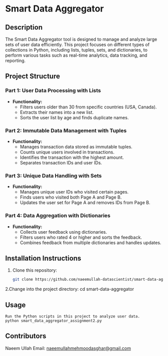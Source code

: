 # Smart Data Aggregator

## Description
The Smart Data Aggregator tool is designed to manage and analyze large sets of user data efficiently. This project focuses on different types of collections in Python, including lists, tuples, sets, and dictionaries, to perform various tasks such as real-time analytics, data tracking, and reporting.

## Project Structure

### Part 1: User Data Processing with Lists
- **Functionality:**
  - Filters users older than 30 from specific countries (USA, Canada).
  - Extracts their names into a new list.
  - Sorts the user list by age and finds duplicate names.

### Part 2: Immutable Data Management with Tuples
- **Functionality:**
  - Manages transaction data stored as immutable tuples.
  - Counts unique users involved in transactions.
  - Identifies the transaction with the highest amount.
  - Separates transaction IDs and user IDs.

### Part 3: Unique Data Handling with Sets
- **Functionality:**
  - Manages unique user IDs who visited certain pages.
  - Finds users who visited both Page A and Page B.
  - Updates the user set for Page A and removes IDs from Page B.

### Part 4: Data Aggregation with Dictionaries
- **Functionality:**
  - Collects user feedback using dictionaries.
  - Filters users who rated 4 or higher and sorts the feedback.
  - Combines feedback from multiple dictionaries and handles updates.

## Installation Instructions
1. Clone this repository:
   ```bash
   git clone https://github.com/naeemullah-datascientist/smart-data-aggregator
2.Change into the project directory:
	cd smart-data-aggregator
##  Usage
	Run the Python scripts in this project to analyze user data.
	python smart_data_aggregator_assignment2.py
## Contributors
Naeem Ullah
Email: naeemullahmehmoodasghar@gmail.com
